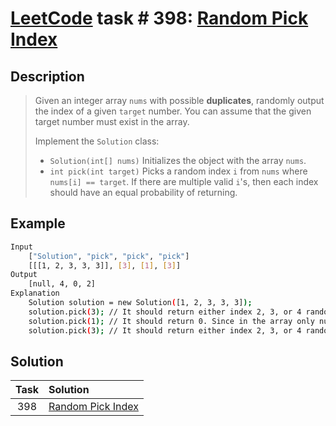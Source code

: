 # [LeetCode][leetcode] task # 398: [Random Pick Index][task]

Description
-----------

> Given an integer array `nums` with possible **duplicates**, randomly output the index of a given `target` number.
> You can assume that the given target number must exist in the array.
> 
> Implement the `Solution` class:
> * `Solution(int[] nums)` Initializes the object with the array `nums`.
> * `int pick(int target)` Picks a random index `i` from `nums` where `nums[i] == target`.
> If there are multiple valid `i`'s, then each index should have an equal probability of returning.

Example
-------

```sh
Input
    ["Solution", "pick", "pick", "pick"]
    [[[1, 2, 3, 3, 3]], [3], [1], [3]]
Output
    [null, 4, 0, 2]
Explanation
    Solution solution = new Solution([1, 2, 3, 3, 3]);
    solution.pick(3); // It should return either index 2, 3, or 4 randomly. Each index should have equal probability of returning.
    solution.pick(1); // It should return 0. Since in the array only nums[0] is equal to 1.
    solution.pick(3); // It should return either index 2, 3, or 4 randomly. Each index should have equal probability of returning.
```

Solution
--------

| Task | Solution                      |
|:----:|:------------------------------|
| 398  | [Random Pick Index][solution] |


[leetcode]: <http://leetcode.com/>
[task]: <https://leetcode.com/problems/random-pick-index/>
[solution]: <https://github.com/wellaxis/praxis-leetcode/blob/main/src/main/java/com/witalis/praxis/leetcode/task/h4/p398/option/Practice.java>
